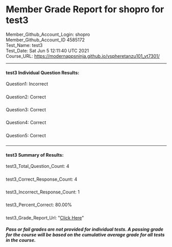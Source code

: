 # Member Grade Report for shopro for test3  
   
Member_Github_Account_Login: shopro  
Member_Github_Account_ID 4585172  
Test_Name: test3  
Test_Date: Sat Jun  5 12:11:40 UTC 2021  
Course_URL: https://modernappsninja.github.io/vspheretanzu101_vt7301/  
   
---  
#### test3 Individual Question Results:  
Question1: Incorrect  
#####  
Question2: Correct  
#####  
Question3: Correct  
#####  
Question4: Correct  
#####  
Question5: Correct  
#####  
---  
#### test3 Summary of Results:  
test3_Total_Question_Count: 4  
#####  
test3_Correct_Response_Count: 4  
#####  
test3_Incorrect_Response_Count: 1  
#####  
test3_Percent_Correct: 80.00%  
#####  
test3_Grade_Report_Url: "[Click Here](https://github.com/modernappsninjas/shopro/blob/main/static/userdata/courses/vspheretanzu101_vt7301/grade_report.pr494.test3.md)"
##### Pass or fail grades are not provided for individual tests. A passing grade for the course will be based on the cumulative average grade for all tests in the course.  
